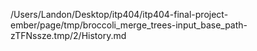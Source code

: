 /Users/Landon/Desktop/itp404/itp404-final-project-ember/page/tmp/broccoli_merge_trees-input_base_path-zTFNssze.tmp/2/History.md